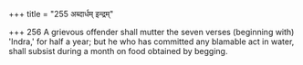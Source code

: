 +++
title = "255 अब्दार्धम् इन्द्रम्"

+++
256	A grievous offender shall mutter the seven verses (beginning with) 'Indra,' for half a year; but he who has committed any blamable act in water, shall subsist during a month on food obtained by begging.
